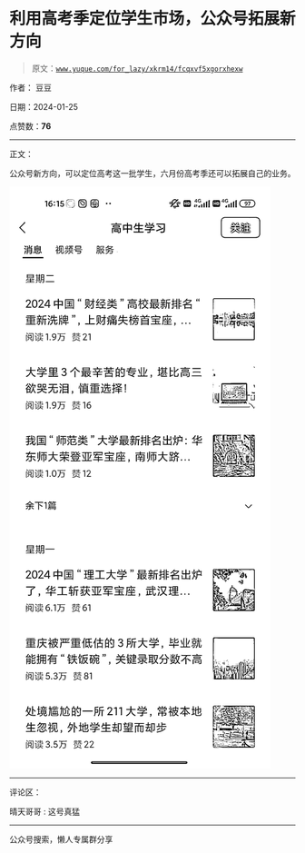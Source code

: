 # 利用高考季定位学生市场，公众号拓展新方向

> 原文：[`www.yuque.com/for_lazy/xkrm14/fcqxvf5xgorxhexw`](https://www.yuque.com/for_lazy/xkrm14/fcqxvf5xgorxhexw)

作者： 豆豆

日期：2024-01-25

点赞数：**76**

* * *

正文：

公众号新方向，可以定位高考这一批学生，六月份高考季还可以拓展自己的业务。

![](img/fc06b66febf15d21e4aa59f080ef39d2.png)

* * *

评论区：

晴天哥哥 : 这号真猛

* * *

公众号搜索，懒人专属群分享